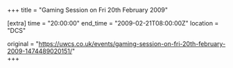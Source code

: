 +++
title = "Gaming Session on Fri 20th February 2009"

[extra]
time = "20:00:00"
end_time = "2009-02-21T08:00:00Z"
location = "DCS"

original = "https://uwcs.co.uk/events/gaming-session-on-fri-20th-february-2009-1474489020151/"    
+++



